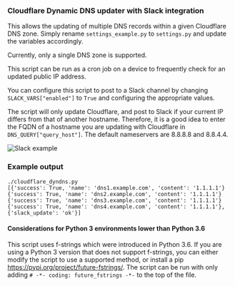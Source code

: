 ### Cloudflare Dynamic DNS updater with Slack integration
This allows the updating of multiple DNS records within a given Cloudflare DNS zone. Simply rename `settings_example.py` to `settings.py` and update the variables accordingly.

Currently, only a single DNS zone is supported.

This script can be run as a cron job on a device to frequently check for an updated public IP address.

You can configure this script to post to a Slack channel by changing `SLACK_VARS["enabled"]` to `True` and configuring the appropriate values.

The script will only update Cloudflare, and post to Slack if your current IP differs from that of another hostname. Therefore, it is a good idea to enter the FQDN of a hostname you are updating with Cloudflare in `DNS_QUERY["query_host"]`. The default nameservers are 8.8.8.8 and 8.8.4.4.

![Slack example](https://raw.githubusercontent.com/dsgnr/cloudflare-dyndns-python/master/assets/example.png)


### Example output

~~~ shell
./cloudflare_dyndns.py
[{'success': True, 'name': 'dns1.example.com', 'content': '1.1.1.1'}
{'success': True, 'name': 'dns2.example.com', 'content': '1.1.1.1'}
{'success': True, 'name': 'dns3.example.com', 'content': '1.1.1.1'}
{'success': True, 'name': 'dns4.example.com', 'content': '1.1.1.1'},
{'slack_update': 'ok'}]
~~~

#### Considerations for Python 3 environments lower than Python 3.6

This script uses f-strings which were introduced in Python 3.6. If you are using a Python 3 version that does not support f-strings, you can either modify the script to use a supported method, or install a pip <https://pypi.org/project/future-fstrings/>. The script can be run with only adding `# -*- coding: future_fstrings -*-` to the top of the file.

